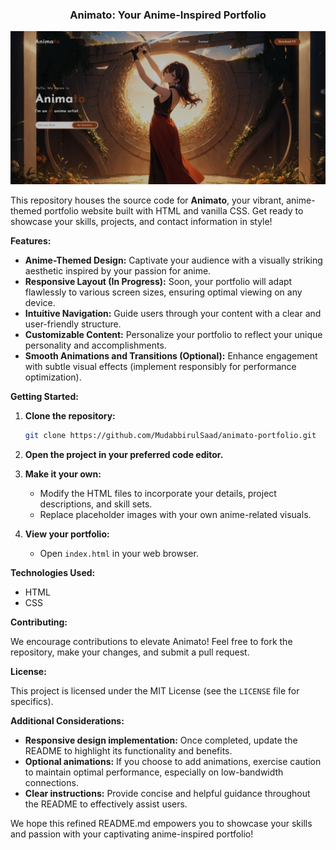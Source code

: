 <h3 align="center">Animato: Your Anime-Inspired Portfolio</h3>

<p align="center">
  <a href="" rel="noopener">
 <img width="auto" height="auto" src="./docs/Home.png" alt="FFMPEG UTILITY"></a>
</p>

This repository houses the source code for **Animato**, your vibrant, anime-themed portfolio website built with HTML and vanilla CSS. Get ready to showcase your skills, projects, and contact information in style!

**Features:**

- **Anime-Themed Design:** Captivate your audience with a visually striking aesthetic inspired by your passion for anime.
- **Responsive Layout (In Progress):** Soon, your portfolio will adapt flawlessly to various screen sizes, ensuring optimal viewing on any device.
- **Intuitive Navigation:** Guide users through your content with a clear and user-friendly structure.
- **Customizable Content:** Personalize your portfolio to reflect your unique personality and accomplishments.
- **Smooth Animations and Transitions (Optional):** Enhance engagement with subtle visual effects (implement responsibly for performance optimization).

**Getting Started:**

1. **Clone the repository:**

   ```bash
   git clone https://github.com/MudabbirulSaad/animato-portfolio.git
   ```

2. **Open the project in your preferred code editor.**

3. **Make it your own:**

   - Modify the HTML files to incorporate your details, project descriptions, and skill sets.
   - Replace placeholder images with your own anime-related visuals.

4. **View your portfolio:**

   - Open `index.html` in your web browser.

**Technologies Used:**

- HTML
- CSS

**Contributing:**

We encourage contributions to elevate Animato! Feel free to fork the repository, make your changes, and submit a pull request.

**License:**

This project is licensed under the MIT License (see the `LICENSE` file for specifics).

**Additional Considerations:**

- **Responsive design implementation:** Once completed, update the README to highlight its functionality and benefits.
- **Optional animations:** If you choose to add animations, exercise caution to maintain optimal performance, especially on low-bandwidth connections.
- **Clear instructions:** Provide concise and helpful guidance throughout the README to effectively assist users.

We hope this refined README.md empowers you to showcase your skills and passion with your captivating anime-inspired portfolio!

